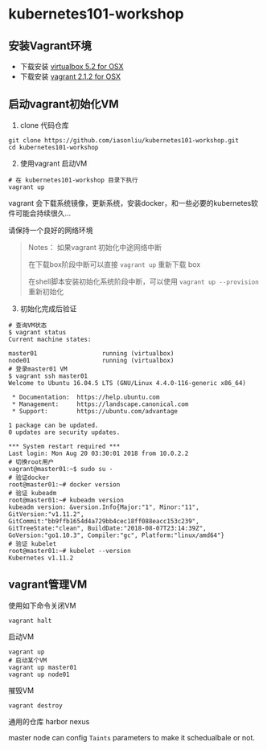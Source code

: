 # kubernetes101-workshop
## 安装Vagrant环境
- 下载安装 [virtualbox 5.2 for OSX](https://download.virtualbox.org/virtualbox/5.2.18/VirtualBox-5.2.18-124319-OSX.dmg)
- 下载安装 [vagrant 2.1.2 for OSX](https://releases.hashicorp.com/vagrant/2.1.2/vagrant_2.1.2_x86_64.dmg) 

## 启动vagrant初始化VM
1. clone 代码仓库
```
git clone https://github.com/iasonliu/kubernetes101-workshop.git
cd kubernetes101-workshop
```
2. 使用vagrant 启动VM
```
# 在 kubernetes101-workshop 目录下执行
vagrant up
```
vagrant 会下载系统镜像，更新系统，安装docker，和一些必要的kubernetes软件可能会持续很久...

请保持一个良好的网络环境

> Notes： 如果vagrant 初始化中途网络中断
> 
> 在下载box阶段中断可以直接 `vagrant up` 重新下载 box
> 
> 在shell脚本安装初始化系统阶段中断，可以使用 `vagrant up --provision` 重新初始化


3. 初始化完成后验证
```
# 查询VM状态
$ vagrant status
Current machine states:

master01                  running (virtualbox)
node01                    running (virtualbox)
# 登录master01 VM
$ vagrant ssh master01
Welcome to Ubuntu 16.04.5 LTS (GNU/Linux 4.4.0-116-generic x86_64)

 * Documentation:  https://help.ubuntu.com
 * Management:     https://landscape.canonical.com
 * Support:        https://ubuntu.com/advantage

1 package can be updated.
0 updates are security updates.

*** System restart required ***
Last login: Mon Aug 20 03:30:01 2018 from 10.0.2.2
# 切换root用户
vagrant@master01:~$ sudo su -
# 验证docker
root@master01:~# docker version
# 验证 kubeadm
root@master01:~# kubeadm version
kubeadm version: &version.Info{Major:"1", Minor:"11", GitVersion:"v1.11.2", GitCommit:"bb9ffb1654d4a729bb4cec18ff088eacc153c239", GitTreeState:"clean", BuildDate:"2018-08-07T23:14:39Z", GoVersion:"go1.10.3", Compiler:"gc", Platform:"linux/amd64"}
# 验证 kubelet
root@master01:~# kubelet --version
Kubernetes v1.11.2
```

## vagrant管理VM
使用如下命令关闭VM
```
vagrant halt
```
启动VM
```
vagrant up
# 启动某个VM
vagrant up master01
vagrant up node01
```
摧毁VM
```
vagrant destroy
```

通用的仓库
harbor
nexus

master node can config `Taints` parameters to make it schedualbale or not.

